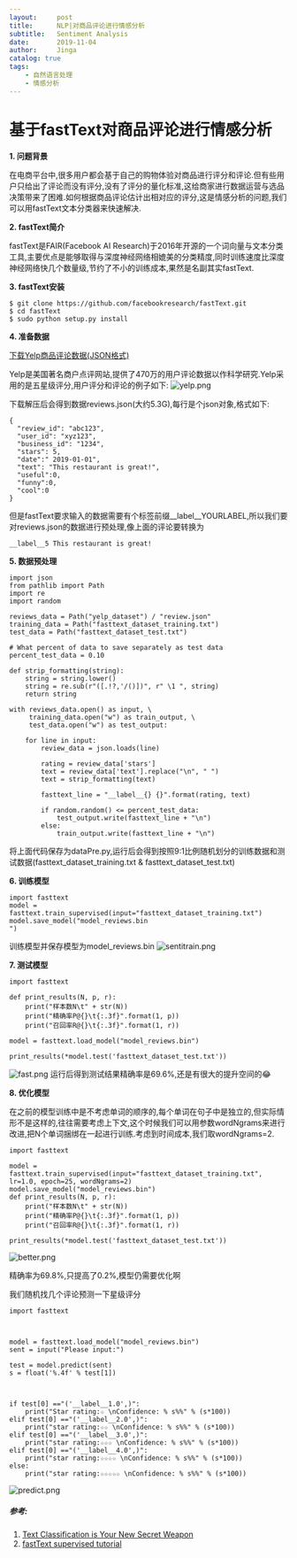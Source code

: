 ```yaml
---
layout:     post
title:      NLP|对商品评论进行情感分析
subtitle:   Sentiment Analysis 
date:       2019-11-04
author:     Jinga
catalog: true
tags:
    - 自然语言处理
    - 情感分析
---
```


# 基于fastText对商品评论进行情感分析

**1. 问题背景**

在电商平台中,很多用户都会基于自己的购物体验对商品进行评分和评论.但有些用户只给出了评论而没有评分,没有了评分的量化标准,这给商家进行数据运营与选品决策带来了困难.如何根据商品评论估计出相对应的评分,这是情感分析的问题,我们可以用fastText文本分类器来快速解决.

**2. fastText简介**

fastText是FAIR(Facebook AI Research)于2016年开源的一个词向量与文本分类工具,主要优点是能够取得与深度神经网络相媲美的分类精度,同时训练速度比深度神经网络快几个数量级,节约了不小的训练成本,果然是名副其实fastText.

**3. fastText安装**
```
$ git clone https://github.com/facebookresearch/fastText.git
$ cd fastText
$ sudo python setup.py install
```

**4. 准备数据**

[下载Yelp商品评论数据(JSON格式)](https://www.yelp.com/dataset/download)

Yelp是美国著名商户点评网站,提供了470万的用户评论数据以作科学研究.Yelp采用的是五星级评分,用户评分和评论的例子如下:
![yelp.png](/img/bVbzRDd)

下载解压后会得到数据reviews.json(大约5.3G),每行是个json对象,格式如下:
```
{
  "review_id": "abc123",
  "user_id": "xyz123",
  "business_id": "1234",
  "stars": 5,
  "date":" 2019-01-01",
  "text": "This restaurant is great!",
  "useful":0,
  "funny":0,
  "cool":0
}
```
但是fastText要求输入的数据需要有个标签前缀__label__YOURLABEL,所以我们要对reviews.json的数据进行预处理,像上面的评论要转换为
```
__label__5 This restaurant is great!
```

**5. 数据预处理**
```
import json
from pathlib import Path
import re
import random

reviews_data = Path("yelp_dataset") / "review.json"
training_data = Path("fasttext_dataset_training.txt")
test_data = Path("fasttext_dataset_test.txt")

# What percent of data to save separately as test data
percent_test_data = 0.10

def strip_formatting(string):
    string = string.lower()
    string = re.sub(r"([.!?,'/()])", r" \1 ", string)
    return string

with reviews_data.open() as input, \
     training_data.open("w") as train_output, \
     test_data.open("w") as test_output:

    for line in input:
        review_data = json.loads(line)

        rating = review_data['stars']
        text = review_data['text'].replace("\n", " ")
        text = strip_formatting(text)

        fasttext_line = "__label__{} {}".format(rating, text)

        if random.random() <= percent_test_data:
            test_output.write(fasttext_line + "\n")
        else:
            train_output.write(fasttext_line + "\n")
```
将上面代码保存为dataPre.py,运行后会得到按照9:1比例随机划分的训练数据和测试数据(fasttext_dataset_training.txt & fasttext_dataset_test.txt)

**6. 训练模型**
```
import fasttext
model = fasttext.train_supervised(input="fasttext_dataset_training.txt")
model.save_model("model_reviews.bin
")
```
训练模型并保存模型为model_reviews.bin
![sentitrain.png](/img/bVbzRGF)


**7. 测试模型**
```
import fasttext

def print_results(N, p, r):
    print("样本数N\t" + str(N))
    print("精确率P@{}\t{:.3f}".format(1, p))
    print("召回率R@{}\t{:.3f}".format(1, r))

model = fasttext.load_model("model_reviews.bin")

print_results(*model.test('fasttext_dataset_test.txt'))
```
![fast.png](/img/bVbzRI4)
运行后得到测试结果精确率是69.6%,还是有很大的提升空间的:joy:

**8. 优化模型**

在之前的模型训练中是不考虑单词的顺序的,每个单词在句子中是独立的,但实际情形不是这样的,往往需要考虑上下文,这个时候我们可以用参数wordNgrams来进行改进,把N个单词捆绑在一起进行训练.考虑到时间成本,我们取wordNgrams=2.
```
import fasttext

model = fasttext.train_supervised(input="fasttext_dataset_training.txt", lr=1.0, epoch=25, wordNgrams=2)
model.save_model("model_reviews.bin")
def print_results(N, p, r):
    print("样本数N\t" + str(N))
    print("精确率P@{}\t{:.3f}".format(1, p))
    print("召回率R@{}\t{:.3f}".format(1, r))
  
print_results(*model.test('fasttext_dataset_test.txt'))
```
![better.png](/img/bVbzSfE)

精确率为69.8%,只提高了0.2%,模型仍需要优化啊

我们随机找几个评论预测一下星级评分
```
import fasttext



model = fasttext.load_model("model_reviews.bin")
sent = input("Please input:")

test = model.predict(sent)
s = float('%.4f' % test[1])



if test[0] =="('__label__1.0',)":
	print("Star rating:☆ \nConfidence: % s%%" % (s*100))
elif test[0] =="('__label__2.0',)":
	print("star rating:☆☆ \nConfidence: % s%%" % (s*100))
elif test[0] =="('__label__3.0',)":
	print("star rating:☆☆☆ \nConfidence: % s%%" % (s*100))
elif test[0] =="('__label__4.0',)":
	print("star rating:☆☆☆☆ \nConfidence: % s%%" % (s*100))
else:
	print("star rating:☆☆☆☆☆ \nConfidence: % s%%" % (s*100))
```
![predict.png](/img/bVbzSkm)

##### 参考:

1. [Text Classification is Your New Secret Weapon](https://medium.com/@ageitgey/text-classification-is-your-new-secret-weapon-7ca4fad15788)
2. [fastText supervised tutorial](https://fasttext.cc/docs/en/supervised-tutorial.html)
